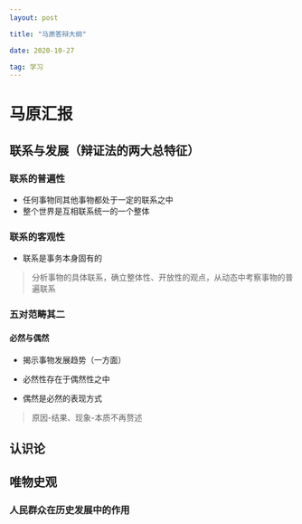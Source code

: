 ```yaml
---
layout: post

title: "马原答辩大纲"

date: 2020-10-27

tag: 学习
---
```



# 马原汇报



## 联系与发展（辩证法的两大总特征）

### 联系的普遍性

- 任何事物同其他事物都处于一定的联系之中
- 整个世界是互相联系统一的一个整体



### 联系的客观性

- 联系是事务本身固有的



> 分析事物的具体联系，确立整体性、开放性的观点，从动态中考察事物的普遍联系



### 五对范畴其二

#### 必然与偶然

- 揭示事物发展趋势（一方面）

- 必然性存在于偶然性之中
- 偶然是必然的表现方式



> 原因-结果、现象-本质不再赘述



## 认识论







## 唯物史观



### 人民群众在历史发展中的作用